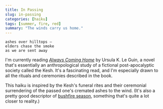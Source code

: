 ```yaml
---
title: In Passing
slug: in-passing
categories: [haiku]
tags: [summer, fire, red]
summary: "The winds carry us home."
---
```


```
ashes over hilltops —
elders chase the smoke
as we are sent away
```

I'm currently reading *[Always Coming Home][1]* by Ursula K. Le Guin, a novel that's essentially an anthropological study of a fictional post-apocalyptic society called the Kesh.
It's a fascinating read, and I'm especially drawn to all the rituals and ceremonies described in the book.

This haiku is inspired by the Kesh's funeral rites and their ceremonial surrendering of the passed one's cremated ashes to the wind.
(It's also a pretty good descriptor of [bushfire season][2], something that's quite a lot closer to reality.)


[1]: https://en.wikipedia.org/wiki/Always_Coming_Home
[2]: https://en.wikipedia.org/wiki/Bushfires_in_Australia
